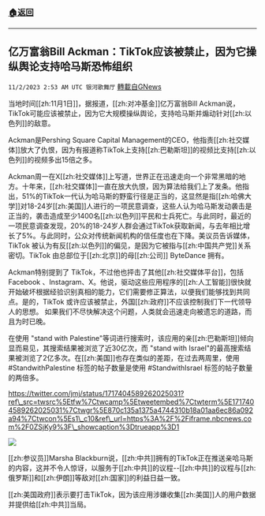 ###  [:house:返回](README.md)
---


## 亿万富翁Bill Ackman：TikTok应该被禁止，因为它操纵舆论支持哈马斯恐怖组织
`11/2/2023 2:53 AM UTC 银河歌舞厅` [轉載自GNews](https://gnews.org/articles/1911149)

当地时间[[zh:11月1日]]，据报道，[[zh:对冲基金]]亿万富翁Bill Ackman说，TikTok可能应该被禁止，因为它大规模操纵舆论，支持哈马斯并煽动针对[[zh:以色列]]的敌意。

Ackman是Pershing Square Capital Management的CEO，他指责[[zh:社交媒体]]放大了仇恨，因为有报道称TikTok上支持[[zh:巴勒斯坦]]的视频比支持[[zh:以色列]]的视频多出15倍之多。

Ackman周一在X[[zh:社交媒体]]上写道，世界正在迅速走向一个非常黑暗的地方。十年来，[[zh:社交媒体]]一直在放大仇恨，因为算法给我们上了发条。他指出，51%的TikTok一代认为哈马斯的野蛮行径是正当的，这显然是指[[zh:哈佛大学]]对18-24岁[[zh:美国]]人进行的一项民意调查，这些人认为哈马斯发动袭击是正当的，袭击造成至少1400名[[zh:以色列]]平民和士兵死亡。与此同时，最近的一项民意调查发现，20%的18-24岁人群会通过TikTok获取新闻，与去年相比增长了5%。与此同时，公众对传统新闻机构的信任度也在下降。美议员告诉媒体，TikTok 被认为有反[[zh:以色列]]的偏见，是因为它被指与[[zh:中国共产党]]关系密切。TikTok 由总部位于[[zh:北京]]的母[[zh:公司]] ByteDance 拥有。

Ackman特别提到了 TikTok，不过他也抨击了其他[[zh:社交媒体平台]]，包括Facebook 、Instagram、X。他说，驱动这些应用程序的[[zh:人工智能]]很快就开始破坏根据经验识别真相的能力，它们需要修正算法，以便我们能够找到共同点。是的，TikTok 或许应该被禁止，外国[[zh:政府]]不应该控制我们下一代领导人的思想。 如果我们不尽快解决这个问题，人类就会迅速走向被遗忘的道路，而且为时已晚。

在使用 "stand with Palestine"等词进行搜索时，该应用的亲[[zh:巴勒斯坦]]倾向显而易见，其搜索结果被浏览了近30亿次，而 "stand with  Israel"的最高搜索结果被浏览了2亿多次。在[[zh:美国]]也存在类似的差距，在过去两周里，使用 #StandwithPalestine 标签的帖子数量是使用 #StandwithIsrael 标签的帖子数量的两倍多。


https://twitter.com/jmj/status/1717404589262025031?ref\_src=twsrc%5Etfw%7Ctwcamp%5Etweetembed%7Ctwterm%5E1717404589262025031%7Ctwgr%5E870c135a1375a4744310b18a01aa6ec86a092a94%7Ctwcon%5Es1\_c10&ref\_url=https%3A%2F%2Fiframe.nbcnews.com%2F0ZSjKy9%3F\_showcaption%3Dtrueapp%3D1

![](ipfs://QmUeXtUt3PpgzSLRN3TM9wHtfycNwwrQUepsvv2WfYXmWU?.png)


[[zh:参议员]]Marsha Blackburn说，[[zh:中共]]拥有的TikTok正在推送亲哈马斯的内容，这并不令人惊讶，以服务于[[zh:中共]]的议程--[[zh:中共]]的议程与[[zh:俄罗斯]]和[[zh:伊朗]]等敌对[[zh:国家]]的利益日益一致。

[[zh:美国政府]]表示要打击TikTok，因为该应用涉嫌收集[[zh:美国]]人的用户数据并提供给[[zh:中共]]当局。
